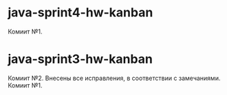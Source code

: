#  java-sprint4-hw-kanban
Комиит №1.
#  java-sprint3-hw-kanban
Комиит №2. Внесены все исправления, в соответствии с замечаниями.
Комиит №1.

